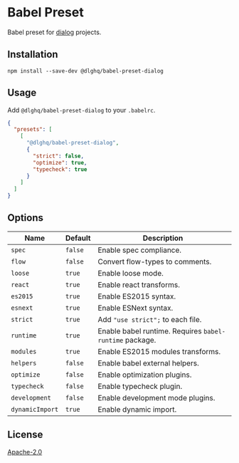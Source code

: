 # Babel Preset

Babel preset for [dialog](https://dlg.im) projects.

## Installation

```
npm install --save-dev @dlghq/babel-preset-dialog
```

## Usage

Add `@dlghq/babel-preset-dialog` to your `.babelrc`.

```json
{
  "presets": [
    [
      "@dlghq/babel-preset-dialog",
      {
        "strict": false,
        "optimize": true,
        "typecheck": true
      }
    ]
  ]
}
```

## Options

| Name            | Default | Description                                             |
| --------------- | ------- | ------------------------------------------------------- |
| `spec`          | `false` | Enable spec compliance.                                 |
| `flow`          | `false` | Convert flow-types to comments.                         |
| `loose`         | `true`  | Enable loose mode.                                      |
| `react`         | `true`  | Enable react transforms.                                |
| `es2015`        | `true`  | Enable ES2015 syntax.                                   |
| `esnext`        | `true`  | Enable ESNext syntax.                                   |
| `strict`        | `true`  | Add `"use strict";` to each file.                       |
| `runtime`       | `true`  | Enable babel runtime. Requires `babel-runtime` package. |
| `modules`       | `true`  | Enable ES2015 modules transforms.                       |
| `helpers`       | `false` | Enable babel external helpers.                          |
| `optimize`      | `false` | Enable optimization plugins.                            |
| `typecheck`     | `false` | Enable typecheck plugin.                                |
| `development`   | `false` | Enable development mode plugins.                        |
| `dynamicImport` | `true`  | Enable dynamic import.                                  |

## License

[Apache-2.0](LICENSE)
